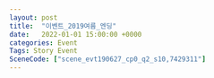 ```yaml
---
layout: post
title:  "이벤트_2019여름_엔딩"
date:   2022-01-01 15:00:00 +0000
categories: Event
Tags: Story Event
SceneCode: ["scene_evt190627_cp0_q2_s10,7429311"]
---
```


